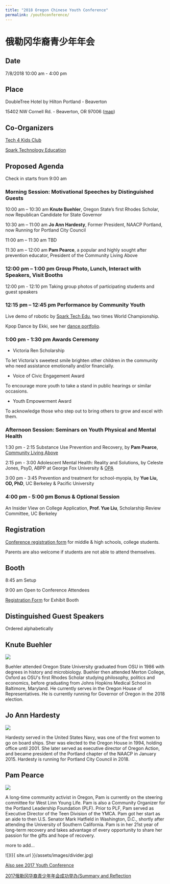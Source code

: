 ```yaml
---
title: "2018 Oregon Chinese Youth Conference"
permalink: /youthconference/
---
```


# 俄勒冈华裔青少年年会

## Date

7/8/2018 10:00 am - 4:00 pm

## Place

DoubleTree Hotel by Hilton Portland - Beaverton

15402 NW Cornell Rd. - Beaverton, OR 97006 ([map](https://goo.gl/maps/XNov3hTvDTN2))

## Co-Organizers

[Tech 4 Kids Club](http://www.tech4kidsclub.org/)

[Spark Technology Education](http://www.sparkteched.org/)

## Proposed Agenda

Check in starts from 9:00 am

### Morning Session: Motivational Speeches by Distinguished Guests

10:00 am – 10:30 am	**Knute Buehler**, Oregon State’s first Rhodes Scholar, now Republican Candidate for State Governor

10:30 am – 11:00 am	**Jo Ann Hardesty**, Former President, NAACP Portland, now Running for Portland City Council

11:00 am – 11:30 am TBD

11:30 am – 12:00 am	**Pam Pearce**, a popular and highly sought after prevention educator, President of the Community Living Above

### 12:00 pm – 1:00 pm Group Photo, Lunch, Interact with Speakers, Visit Booths

12:00 pm - 12:10 pm Taking group photos of participating students and guest speakers

### 12:15 pm – 12:45 pm Performance by Community Youth

Live demo of robotic by [Spark Tech Edu](http://www.sparkteched.org/), two times World Championship.

Kpop Dance by Ekki, see her [dance portfolio](https://www.instagram.com/yvnnnl/).

### 1:00 pm - 1:30 pm Awards Ceremony

* Victoria Ren Scholarship

To let Victoria's sweetest smile brighten other children in the community who need assistance emotionally and/or financially.

* Voice of Civic Engagement Award

To encourage more youth to take a stand in public hearings or similar occasions.

* Youth Empowerment Award

To acknowledge those who step out to bring others to grow and excel with them.

### Afternoon Session: Seminars on Youth Physical and Mental Health

1:30 pm - 2:15 Substance Use Prevention and Recovery, by **Pam Pearce**, [Community Living Above](https://communitylivingabove.org/)

2:15 pm - 3:00 Adolescent Mental Health: Reality and Solutions, by Celeste Jones, PsyD, ABPP at George Fox University & [OPA](http://www.opa.org/)

3:00 pm - 3:45 Prevention and treatment for school-myopia, by **Yue Liu, OD, PhD**, UC Berkeley & Pacific University

### 4:00 pm - 5:00 pm Bonus & Optional Session

An Insider View on College Application, **Prof. Yue Liu**, Scholarship Review Committee, UC Berkeley

## Registration

[Conference registration form](https://docs.google.com/forms/d/e/1FAIpQLSfP5DP8rN05m37MoZ2fE5m5kj-8EXcmz72JbVP5g3L6TqMkrA/viewform?c=0&w=1) for middle & high schools, college students.

Parents are also welcome if students are not able to attend themselves.

## Booth

8:45 am Setup

9:00 am Open to Conference Attendees

[Registration Form](https://docs.google.com/forms/d/e/1FAIpQLScIhWP3pUAZuqBXZYI3DzgLtV-oWuts6jaLunIfuPR-wFoqUw/viewform?c=0&w=1) for Exhibit Booth

## Distinguished Guest Speakers

Ordered alphabetically

## Knute Buehler
<p><img src="/assets/images/activities/Knute_buehler.jpg"></p>
Buehler attended Oregon State University graduated from OSU in 1986 with degrees in history and microbiology. Buehler then attended Merton College, Oxford as OSU's first Rhodes Scholar studying philosophy, politics and economics, before graduating from Johns Hopkins Medical School in Baltimore, Maryland. He currently serves in the Oregon House of Representatives. He is currently running for Governor of Oregon in the 2018 election.

## Jo Ann Hardesty
<p><img src="/assets/images/activities/JoAnn_Hardesty2.jpeg"></p>
Hardesty served in the United States Navy, was one of the first women to go on board ships. Sher was elected to the Oregon House in 1994, holding office until 2001. She later served as executive director of Oregon Action, and became president of the Portland chapter of the NAACP in January 2015. Hardesty is running for Portland City Council in 2018.

## Pam Pearce
<p><img src="/assets/images/activities/Pam-Pearce2.jpeg"></p>
A long-time community activist in Oregon, Pam is currently on the steering committee for West Linn Young Life.  Pam is also a Community Organizer for the Portland Leadership Foundation (PLF). Prior to PLF, Pam served as Executive Director of the Teen Division of the YMCA. Pam got her start as an aide to then U.S. Senator Mark Hatfield in Washington, D.C., shortly after attending the University of Southern California. Pam is in her 21st year of long-term recovery and takes advantage of every opportunity to share her passion for the gifts and hope of recovery.

more to add...

![]({{ site.url }}/assets/images/divider.jpg)

[Also see 2017 Youth Conference](http://pdxchinese.org/youthconference/youth_conference_2017/)

[2017俄勒冈华裔青少年年会成功举办/Summary and Reflection](http://pdxchinese.org/youth-conference/)
